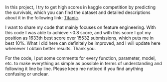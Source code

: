 In this project, I try to get high scores in kaggle competition by predicting the survivals, which you can find the dataset and detailed descriptions about it in the following link: [Titanic](https://www.kaggle.com/c/titanic).

I want to share my code that mainly focuses on feature engineering. With this code I was able to achieve ~0.8 score, and with this score I got my position as 1633th best score over 15532 submissions, which puts me in best 10%. What I did here can definitely be improved, and I will update here whenever I obtain better results. Thank you.

For the code, I put some comments for every function, parameter, model, etc. to make everything as simple as possible in terms of understanding and following it line by line. Please keep me noticed if you find anything confusing or unclear.  
